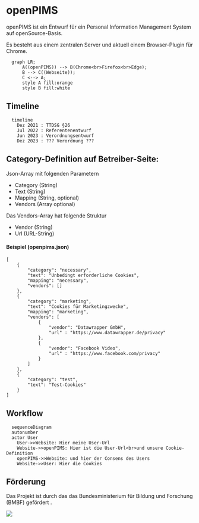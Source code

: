 # openPIMS

openPIMS ist ein Entwurf für ein Personal Information Management System auf openSource-Basis.

Es besteht aus einem zentralen Server und aktuell einem Browser-Plugin für Chrome.

```mermaid
  graph LR;
      A((openPIMS)) --> B(Chrome<br>Firefox<br>Edge);
      B --> C((Webseite));
      C <--> A;
      style A fill:orange
      style B fill:white
```

## Timeline
```mermaid
  timeline
    Dez 2021 : TTDSG §26
    Jul 2022 : Referentenentwurf
    Jun 2023 : Verordnungsentwurf
    Dez 2023 : ??? Verordnung ???
```  

## Category-Definition auf Betreiber-Seite:
Json-Array mit folgenden Parametern

- Category (String)
- Text (String)
- Mapping (String, optional)
- Vendors (Array optional)

Das Vendors-Array hat folgende Struktur
- Vendor (String)
- Url (URL-String)

#### Beispiel (openpims.json)

    [
        {
            "category": "necessary",
            "text": "Unbedingt erforderliche Cookies",
            "mapping": "necessary",
            "vendors": []
        },
        {
            "category": "marketing",
            "text": "Cookies für Marketingzwecke",
            "mapping": "marketing",
            "vendors": [
                {
                    "vendor": "Datawrapper GmbH",
                    "url" : "https://www.datawrapper.de/privacy"
                },
                {
                    "vendor": "Facebook Video",
                    "url" : "https://www.facebook.com/privacy"
                }
            ]
        },
        {
            "category": "test",
            "text": "Test-Cookies"
        }
    ]

## Workflow
```mermaid
  sequenceDiagram
  autonumber
  actor User
    User->>Website: Hier meine User-Url
    Website->>openPIMS: Hier ist die User-Url<br>und unsere Cookie-Definition
    openPIMS->>Website: und hier der Consens des Users
    Website->>User: Hier die Cookies
```

## Förderung
Das Projekt ist durch das das Bundesministerium für Bildung und Forschung (BMBF) gefördert .

![](https://prototypefund.de/wp-content/uploads/2016/07/logo-bmbf.svg)
